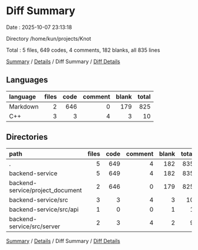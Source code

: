 # Diff Summary

Date : 2025-10-07 23:13:18

Directory /home/kun/projects/Knot

Total : 5 files,  649 codes, 4 comments, 182 blanks, all 835 lines

[Summary](results.md) / [Details](details.md) / Diff Summary / [Diff Details](diff-details.md)

## Languages
| language | files | code | comment | blank | total |
| :--- | ---: | ---: | ---: | ---: | ---: |
| Markdown | 2 | 646 | 0 | 179 | 825 |
| C++ | 3 | 3 | 4 | 3 | 10 |

## Directories
| path | files | code | comment | blank | total |
| :--- | ---: | ---: | ---: | ---: | ---: |
| . | 5 | 649 | 4 | 182 | 835 |
| backend-service | 5 | 649 | 4 | 182 | 835 |
| backend-service/project_document | 2 | 646 | 0 | 179 | 825 |
| backend-service/src | 3 | 3 | 4 | 3 | 10 |
| backend-service/src/api | 1 | 0 | 0 | 1 | 1 |
| backend-service/src/server | 2 | 3 | 4 | 2 | 9 |

[Summary](results.md) / [Details](details.md) / Diff Summary / [Diff Details](diff-details.md)